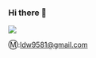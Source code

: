 ### Hi there 👋


<img src="https://capsule-render.vercel.app/api?type=venom&color=auto&height=300&section=header&text=U%20are%20on%20Dongwoo's%20Hub'sHub&fontSize=70&fontColor=8A2BE2" />

Ⓜ️:ldw9581@gmail.com
